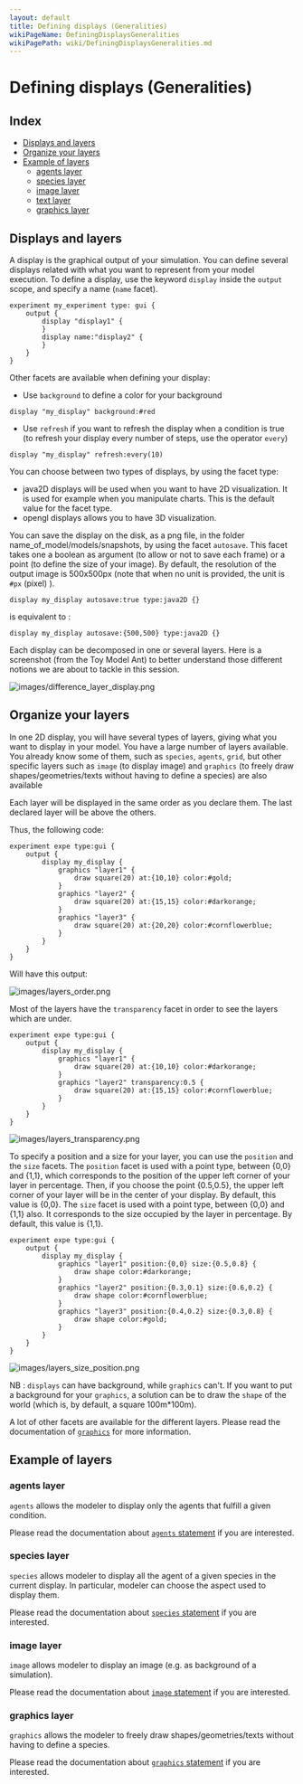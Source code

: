 ```yaml
---
layout: default
title: Defining displays (Generalities)
wikiPageName: DefiningDisplaysGeneralities
wikiPagePath: wiki/DefiningDisplaysGeneralities.md
---
```

[//]: # (startConcept|2d_displays)
# Defining displays (Generalities)
[//]: # (keyword|concept_display)
[//]: # (keyword|concept_layer)
[//]: # (keyword|concept_output)

## Index

* [Displays and layers](#displays-and-layers)
* [Organize your layers](#organize-your-layers)
* [Example of layers](#example-of-layers)
  * [agents layer](#agents-layer)
  * [species layer](#species-layer)
  * [image layer](#image-layer)
  * [text layer](#text-layer)
  * [graphics layer](#graphics-layer)

## Displays and layers

[//]: # (keyword|statement_display)
[//]: # (keyword|statement_output)
A display is the graphical output of your simulation. You can define several displays related with what you want to represent from your model execution. To define a display, use the keyword `display` inside the `output` scope, and specify a name (`name` facet).

```
experiment my_experiment type: gui {
	output {
		display "display1" {
		}
		display name:"display2" {
		}
	}
}
```

[//]: # (keyword|concept_background)
Other facets are available when defining your display:
* Use `background` to define a color for your background
```
display "my_display" background:#red
```
[//]: # (keyword|concept_refresh)
* Use `refresh` if you want to refresh the display when a condition is true (to refresh your display every number of steps, use the operator `every`)
```
display "my_display" refresh:every(10)
```

You can choose between two types of displays, by using the facet type:
* java2D displays will be used when you want to have 2D visualization. It is used for example when you manipulate charts. This is the default value for the facet type. 
* opengl displays allows you to have 3D visualization.

[//]: # (keyword|concept_autosave)
[//]: # (keyword|concept_graphic)
[//]: # (keyword|concept_graphic_unit)
You can save the display on the disk, as a png file, in the folder name_of_model/models/snapshots, by using the facet `autosave`. This facet takes one a boolean as argument (to allow or not to save each frame) or a point (to define the size of your image). By default, the resolution of the output image is 500x500px (note that when no unit is provided, the unit is `#px` (pixel) ).

```
display my_display autosave:true type:java2D {}
```

is equivalent to :

``` 
display my_display autosave:{500,500} type:java2D {}
```

Each display can be decomposed in one or several layers. Here is a screenshot (from the Toy Model Ant) to better understand those different notions we are about to tackle in this session.

![images/difference_layer_display.png](resources/images/definingGUIExperiment/difference_layer_display.png)

## Organize your layers

In one 2D display, you will have several types of layers, giving what you want to display in your model. You have a large number of layers available. You already know some of them, such as `species`, `agents`, `grid`, but other specific layers such as `image` (to display image) and `graphics` (to freely draw shapes/geometries/texts without having to define a species) are also available

Each layer will be displayed in the same order as you declare them. The last declared layer will be above the others.

Thus, the following code:

```
experiment expe type:gui {
    output {
        display my_display {
            graphics "layer1" {
                draw square(20) at:{10,10} color:#gold;
            }
            graphics "layer2" {
                draw square(20) at:{15,15} color:#darkorange;
            }
            graphics "layer3" {
                draw square(20) at:{20,20} color:#cornflowerblue;
            }
        }
    }
}
```

Will have this output:

![images/layers_order.png](resources/images/definingGUIExperiment/layers_order.png)

Most of the layers have the `transparency` facet in order to see the layers which are under.

```
experiment expe type:gui {
	output {
		display my_display {
			graphics "layer1" {
				draw square(20) at:{10,10} color:#darkorange;
			}
			graphics "layer2" transparency:0.5 {
				draw square(20) at:{15,15} color:#cornflowerblue;
			}
		}
	}
}
```

![images/layers_transparency.png](resources/images/definingGUIExperiment/layers_transparency.png)

To specify a position and a size for your layer, you can use the `position` and the `size` facets.
The `position` facet is used with a point type, between {0,0} and {1,1}, which corresponds to the position of the upper left corner of your layer in percentage. Then, if you choose the point {0.5,0.5}, the upper left corner of your layer will be in the center of your display. By default, this value is {0,0}.
The `size` facet is used with a point type, between {0,0} and {1,1} also. It corresponds to the size occupied by the layer in percentage. By default, this value is {1,1}.

```
experiment expe type:gui {
	output {
		display my_display {
			graphics "layer1" position:{0,0} size:{0.5,0.8} {
				draw shape color:#darkorange;
			}
			graphics "layer2" position:{0.3,0.1} size:{0.6,0.2} {
				draw shape color:#cornflowerblue;
			}
			graphics "layer3" position:{0.4,0.2} size:{0.3,0.8} {
				draw shape color:#gold;
			}
		}
	}
}
```

![images/layers_size_position.png](resources/images/definingGUIExperiment/layers_size_position.png)

NB : `displays` can have background, while `graphics` can't. If you want to put a background for your `graphics`, a solution can be to draw the `shape` of the world (which is, by default, a square 100m*100m).

A lot of other facets are available for the different layers. Please read the documentation of [`graphics`](Statements#graphics) for more information.

## Example of layers

### agents layer
`agents` allows the modeler to display only the agents that fulfill a given condition. 

Please read the documentation about [`agents` statement](Statements#agents) if you are interested.

### species layer
`species` allows modeler to display all the agent of a given species in the current display. In particular, modeler can choose the aspect used to display them.

Please read the documentation about [`species` statement](Statements#species) if you are interested.

### image layer
`image` allows modeler to display an image (e.g. as background of a simulation).

Please read the documentation about [`image` statement](Statements#image) if you are interested.

[//]: # (keyword|concept_text)
### graphics layer
`graphics` allows the modeler to freely draw shapes/geometries/texts without having to define a species.

Please read the documentation about [`graphics` statement](Statements#graphics) if you are interested.

[//]: # (endConcept|2d_displays)
